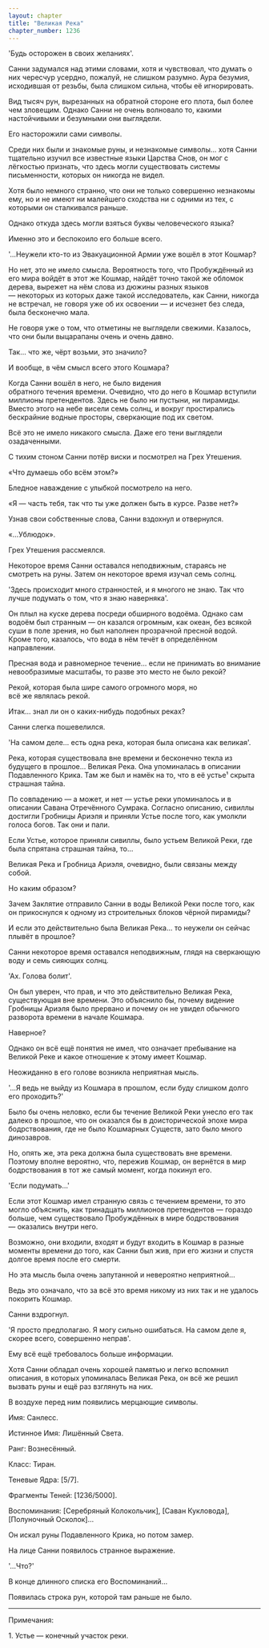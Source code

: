 ```yaml
---
layout: chapter
title: "Великая Река"
chapter_number: 1236
---
```


'Будь осторожен в своих желаниях'.

Санни задумался над этими словами, хотя и чувствовал, что думать о них чересчур усердно, пожалуй, не слишком разумно. Аура безумия, исходившая от резьбы, была слишком сильна, чтобы её игнорировать.

Вид тысяч рун, вырезанных на обратной стороне его плота, был более чем зловещим. Однако Санни не очень волновало то, какими настойчивыми и безумными они выглядели.

Его насторожили сами символы.

Среди них были и знакомые руны, и незнакомые символы... хотя Санни тщательно изучил все известные языки Царства Снов, он мог с лёгкостью признать, что здесь могли существовать системы письменности, которых он никогда не видел.

Хотя было немного странно, что они не только совершенно незнакомы ему, но и не имеют ни малейшего сходства ни с одними из тех, с которыми он сталкивался раньше.

Однако откуда здесь могли взяться буквы человеческого языка?

Именно это и беспокоило его больше всего.

'...Неужели кто-то из Эвакуационной Армии уже вошёл в этот Кошмар?

Но нет, это не имело смысла. Вероятность того, что Пробуждённый из его мира войдёт в этот же Кошмар, найдёт точно такой же обломок дерева, вырежет на нём слова из дюжины разных языков — некоторых из которых даже такой исследователь, как Санни, никогда не встречал, не говоря уже об их освоении — и исчезнет без следа, была бесконечно мала.

Не говоря уже о том, что отметины не выглядели свежими. Казалось, что они были выцарапаны очень и очень давно.

Так... что же, чёрт возьми, это значило?

И вообще, в чём смысл всего этого Кошмара?

Когда Санни вошёл в него, не было видения обратного течения времени. Очевидно, что до него в Кошмар вступили миллионы претендентов. Здесь не было ни пустыни, ни пирамиды. Вместо этого на небе висели семь солнц, и вокруг простирались бескрайние водные просторы, сверкающие под их светом.

Всё это не имело никакого смысла. Даже его тени выглядели озадаченными.

С тихим стоном Санни потёр виски и посмотрел на Грех Утешения.

«Что думаешь обо всём этом?»

Бледное наваждение с улыбкой посмотрело на него.

«Я — часть тебя, так что ты уже должен быть в курсе. Разве нет?»

Узнав свои собственные слова, Санни вздохнул и отвернулся.

«...Ублюдок».

Грех Утешения рассмеялся.

Некоторое время Санни оставался неподвижным, стараясь не смотреть на руны. Затем он некоторое время изучал семь солнц.

'Здесь происходит много странностей, и я многого не знаю. Так что лучше подумать о том, что я знаю наверняка'.

Он плыл на куске дерева посреди обширного водоёма. Однако сам водоём был странным — он казался огромным, как океан, без всякой суши в поле зрения, но был наполнен прозрачной пресной водой. Кроме того, казалось, что вода в нём течёт в определённом направлении.

Пресная вода и равномерное течение... если не принимать во внимание невообразимые масштабы, то разве это место не было рекой?

Рекой, которая была шире самого огромного моря, но всё же являлась рекой.

Итак... знал ли он о каких-нибудь подобных реках?

Санни слегка пошевелился.

'На самом деле... есть одна река, которая была описана как великая'.

Река, которая существовала вне времени и бесконечно текла из будущего в прошлое... Великая Река. Она упоминалась в описании Подавленного Крика. Там же был и намёк на то, что в её устье¹ скрыта страшная тайна.

По совпадению — а может, и нет — устье реки упоминалось и в описании Савана Отречённого Сумрака. Согласно описанию, сивиллы достигли Гробницы Ариэля и приняли Устье после того, как умолкли голоса богов. Так они и пали.

Если Устье, которое приняли сивиллы, было устьем Великой Реки, где была спрятана страшная тайна, то...

Великая Река и Гробница Ариэля, очевидно, были связаны между собой.

Но каким образом?

Зачем Заклятие отправило Санни в воды Великой Реки после того, как он прикоснулся к одному из строительных блоков чёрной пирамиды?

И если это действительно была Великая Река... то неужели он сейчас плывёт в прошлое?

Санни некоторое время оставался неподвижным, глядя на сверкающую воду и семь сияющих солнц.

'Ах. Голова болит'.

Он был уверен, что прав, и что это действительно Великая Река, существующая вне времени. Это объяснило бы, почему видение Гробницы Ариэля было прервано и почему он не увидел обычного разворота времени в начале Кошмара.

Наверное?

Однако он всё ещё понятия не имел, что означает пребывание на Великой Реке и какое отношение к этому имеет Кошмар.

Неожиданно в его голове возникла неприятная мысль.

'...Я ведь не выйду из Кошмара в прошлом, если буду слишком долго его проходить?'

Было бы очень неловко, если бы течение Великой Реки унесло его так далеко в прошлое, что он оказался бы в доисторической эпохе мира бодрствования, где не было Кошмарных Существ, зато было много динозавров.

Но, опять же, эта река должна была существовать вне времени. Поэтому вполне вероятно, что, пережив Кошмар, он вернётся в мир бодрствования в тот же самый момент, когда покинул его.

'Если подумать...'

Если этот Кошмар имел странную связь с течением времени, то это могло объяснить, как тринадцать миллионов претендентов — гораздо больше, чем существовало Пробуждённых в мире бодрствования — оказались внутри него.

Возможно, они входили, входят и будут входить в Кошмар в разные моменты времени до того, как Санни был жив, при его жизни и спустя долгое время после его смерти.

Но эта мысль была очень запутанной и невероятно неприятной...

Ведь это означало, что за всё это время никому из них так и не удалось покорить Кошмар.

Санни вздрогнул.

'Я просто предполагаю. Я могу сильно ошибаться. На самом деле я, скорее всего, совершенно неправ'.

Ему всё ещё требовалось больше информации.

Хотя Санни обладал очень хорошей памятью и легко вспомнил описания, в которых упоминалась Великая Река, он всё же решил вызвать руны и ещё раз взглянуть на них.

В воздухе перед ним появились мерцающие символы.

Имя: Санлесс.

Истинное Имя: Лишённый Света.

Ранг: Вознесённый.

Класс: Тиран.

Теневые Ядра: [5/7].

Фрагменты Теней: [1236/5000].

Воспоминания: [Серебряный Колокольчик], [Саван Кукловода], [Полуночный Осколок]...

Он искал руны Подавленного Крика, но потом замер.

На лице Санни появилось странное выражение.

'...Что?'

В конце длинного списка его Воспоминаний...

Появилась строка рун, которой там раньше не было.

***

Примечания:

1. Устье — конечный участок реки.